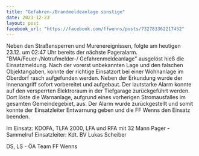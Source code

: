 ```yaml
---
title: "Gefahren-/Brandmeldeanlage sonstige"
date: 2023-12-23
layout: post
facebook_url: "https://facebook.com/ffwenns/posts/732783362217452"
---
```


Neben den Straßensperren und Murenereignissen, folgte am heutigen 23.12. um 02:47 Uhr bereits der nächste Pageralarm.
"BMA/Feuer-/Notrufmelder-/
Gefahrenmeldeanlage" ausgelöst hieß die Einsatzmeldung. Nach der vorerst unbekannten Lage und den falschen Objektangaben, konnte der richtige Einsatzort bei einer Wohnanlage im Oberdorf rasch aufgefunden werden. Neben der Erkundung wurde der Innenangriff sofort vorbereitet und aufgebaut. Der lautstarke Alarm konnte auf den versperrten Elektroraum in der Tiefgarage zurückgeführt werden. Dort löste die Warnanlage, aufgrund eines vorherigen Stromausfalles im gesamten Gemeindegebiet, aus. Der Alarm wurde zurückgestellt und somit konnte der Einsatzleiter Entwarnung geben und die FF Wenns den Einsatz beenden.

Im Einsatz:
 KDOFA, TLFA 2000, LFA und RFA mit 32 Mann
 Pager - Sammelruf 
 Einsatzleiter: Kdt. BV Lukas Scheiber 

 DS, LS - ÖA Team FF Wenns